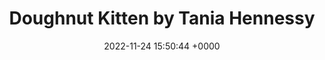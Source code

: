 ---
title: "Doughnut Kitten by Tania Hennessy"
link: "http://doughnutkitten.com"
date: "2022-11-24 15:50:44 +0000"
---